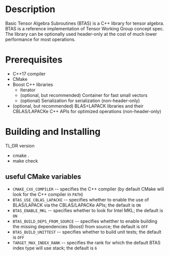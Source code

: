 Description
===========

Basic Tensor Algebra Subroutines (BTAS) is a C++ library for tensor algebra. BTAS is a reference implementation of Tensor Working Group concept spec. The library can be optionally used header-only at the cost of much lower performance for most operations.

Prerequisites
=============

* C++17 compiler
* CMake
* Boost C++ libraries
  - Iterator
  - (optional, but recommended) Container for fast small vectors
  - (optional) Serialization for serialization (non-header-only)
* (optional, but recommended) BLAS+LAPACK libraries and their CBLAS/LAPACKe C++ APIs for optimized operations (non-header-only)

Building and Installing
=======================
TL;DR version
* cmake .
* make check

## useful CMake variables
- `CMAKE_CXX_COMPILER` -- specifies the C++ compiler (by default CMake will look for the C++ compiler in `PATH`)
- `BTAS_USE_CBLAS_LAPACKE` -- specifies whether to enable the use of BLAS/LAPACK via the CBLAS/LAPACKe APIs; the default is `ON`
- `BTAS_ENABLE_MKL` -- specifies whether to look for Intel MKL; the default is `ON`
- `BTAS_BUILD_DEPS_FROM_SOURCE` -- specifies whetther to enable building the missing dependencies (Boost) from source; the default is `OFF`
- `BTAS_BUILD_UNITTEST` -- specifies whether to build unit tests; the default is `OFF`
- `TARGET_MAX_INDEX_RANK` -- specifies the rank for which the default BTAS index type will use stack; the default is `6`
